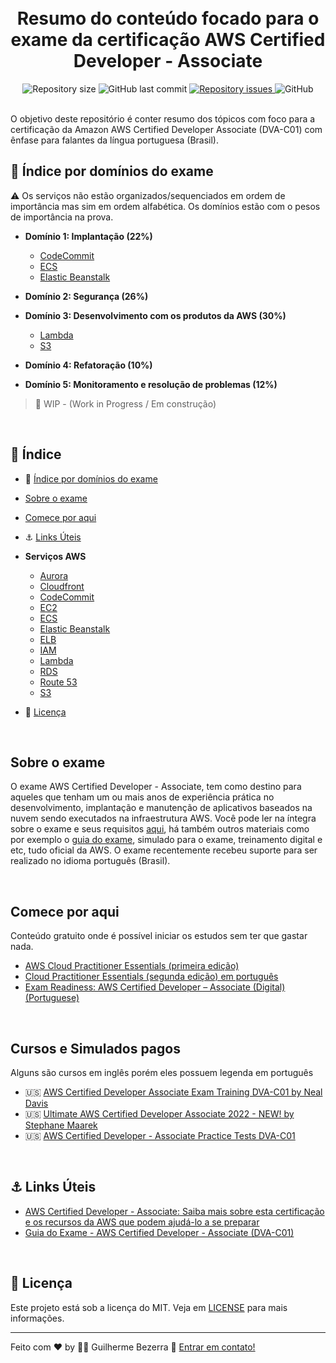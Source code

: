 <h1 align="center">
    <br>
    Resumo do conteúdo focado para o exame da certificação AWS Certified Developer - Associate
</h1>

<div align="center">

  <img alt="Repository size" src="https://img.shields.io/github/repo-size/gbdsantos/aws-certified-developer-associate-roadmap.svg">
  <img alt="GitHub last commit" src="https://img.shields.io/github/last-commit/gbdsantos/aws-certified-developer-associate-roadmap.svg">
  <a href="https://github.com/gbdsantos/aws-certified-developer-associate-roadmap/issues">
    <img alt="Repository issues" src="https://img.shields.io/github/issues/gbdsantos/aws-certified-developer-associate-roadmap.svg">
  </a>
  <img alt="GitHub" src="https://img.shields.io/github/license/gbdsantos/aws-certified-developer-associate-roadmap.svg">
</div>

<br />

O objetivo deste repositório é conter resumo dos tópicos com foco para a certificação da Amazon AWS Certified Developer Associate (DVA-C01) com ênfase para falantes da língua portuguesa (Brasil).

## :pushpin: Índice por domínios do exame

:warning: Os serviços não estão organizados/sequenciados em ordem de importância mas sim em ordem alfabética. Os domínios estão com o pesos de importância na prova.

- **Domínio 1: Implantação (22%)**
   - [CodeCommit](https://github.com/gbdsantos/aws-certified-developer-associate-roadmap/blob/master/resumos/CodeCommit.md) 
   - [ECS](https://github.com/gbdsantos/aws-certified-developer-associate-roadmap/blob/master/resumos/ECS.md) 
   - [Elastic Beanstalk](https://github.com/gbdsantos/aws-certified-developer-associate-roadmap/blob/master/resumos/Elastic-Beanstalk.md) 
 
- **Domínio 2: Segurança (26%)**
- **Domínio 3: Desenvolvimento com os produtos da AWS (30%)**
  - [Lambda](https://github.com/gbdsantos/aws-certified-developer-associate-roadmap/blob/master/resumos/7-Lambda.md)
  - [S3](https://github.com/gbdsantos/aws-certified-developer-associate-roadmap/blob/master/resumos/5-S3.md)
  
 - **Domínio 4: Refatoração (10%)**
 - **Domínio 5: Monitoramento e resolução de problemas (12%)**

> 🚧 WIP - (Work in Progress / Em construção)

<br />

## :pushpin: Índice

- :pushpin: [Índice por domínios do exame](#pushpin-índice-por-domínios-do-exame)
- [Sobre o exame](#sobre-o-exame)
- [Comece por aqui](#comece-por-aqui)

- :anchor: [Links Úteis](#anchor-links-úteis)
- **Serviços AWS**
  - [Aurora](https://github.com/gbdsantos/aws-certified-developer-associate-roadmap/blob/master/resumos/Aurora.md)
  - [Cloudfront](https://github.com/gbdsantos/aws-certified-developer-associate-roadmap/blob/master/resumos/6-Cloudfront.md)
   - [CodeCommit](https://github.com/gbdsantos/aws-certified-developer-associate-roadmap/blob/master/resumos/CodeCommit.md) 
  - [EC2](https://github.com/gbdsantos/aws-certified-developer-associate-roadmap/blob/master/resumos/2-EC2.md)
  - [ECS](https://github.com/gbdsantos/aws-certified-developer-associate-roadmap/blob/master/resumos/ECS.md)
  - [Elastic Beanstalk](https://github.com/gbdsantos/aws-certified-developer-associate-roadmap/blob/master/resumos/Elastic-Beanstalk.md)
  - [ELB](https://github.com/gbdsantos/aws-certified-developer-associate-roadmap/blob/master/resumos/3-ELB.md)
  - [IAM](https://github.com/gbdsantos/aws-certified-developer-associate-roadmap/blob/master/resumos/1-IAM.md)
  - [Lambda](https://github.com/gbdsantos/aws-certified-developer-associate-roadmap/blob/master/resumos/7-Lambda.md)
  - [RDS](https://github.com/gbdsantos/aws-certified-developer-associate-roadmap/blob/master/resumos/RDS.md)
  - [Route 53](https://github.com/gbdsantos/aws-certified-developer-associate-roadmap/blob/master/resumos/4-Route-53.md)
  - [S3](https://github.com/gbdsantos/aws-certified-developer-associate-roadmap/blob/master/resumos/5-S3.md)

- :memo: [Licença](#memo-licença)

<br />

## Sobre o exame

O exame AWS Certified Developer - Associate, tem como destino para aqueles que tenham um ou mais anos de experiência prática no desenvolvimento, implantação e manutenção de aplicativos baseados na nuvem sendo executados na infraestrutura AWS.
Você pode ler na íntegra sobre o exame e seus requisitos [aqui](https://aws.amazon.com/pt/certification/certified-developer-associate/), há também outros materiais como por exemplo o [guia do exame](https://d1.awsstatic.com/pt_BR/training-and-certification/docs-dev-associate/AWS-Certified-Developer-Associate_Exam-Guide.pdf), simulado para o exame, treinamento digital e etc, tudo oficial da AWS.
O exame recentemente recebeu suporte para ser realizado no idioma português (Brasil).

<br />

## Comece por aqui

Conteúdo gratuito onde é possível iniciar os estudos sem ter que gastar nada.

- [AWS Cloud Practitioner Essentials (primeira edição)](https://explore.skillbuilder.aws/learn/course/external/view/elearning/8287/aws-cloud-practitioner-essentials-portuguese)
- [Cloud Practitioner Essentials (segunda edição) em português](https://explore.skillbuilder.aws/learn/course/external/view/elearning/831/aws-cloud-practitioner-essentials-second-edition-portuguese)
- [Exam Readiness: AWS Certified Developer – Associate (Digital) (Portuguese)](https://explore.skillbuilder.aws/learn/course/external/view/elearning/2003/exam-readiness-aws-certified-developer-associate-digital-portuguese)

<br />

## Cursos e Simulados pagos

Alguns são cursos em inglês porém eles possuem legenda em português

- :us: [AWS Certified Developer Associate Exam Training DVA-C01 by Neal Davis](https://www.udemy.com/course/aws-certified-developer-associate-exam-training/)
- :us: [Ultimate AWS Certified Developer Associate 2022 - NEW! by Stephane Maarek](https://www.udemy.com/course/aws-certified-developer-associate-dva-c01/)
- :us: [AWS Certified Developer - Associate Practice Tests DVA-C01](https://www.udemy.com/course/aws-certified-developer-associate-practice-tests-dva-c01/)

<br />

## :anchor: Links Úteis

- [AWS Certified Developer - Associate: Saiba mais sobre esta certificação e os recursos da AWS que podem ajudá-lo a se preparar](https://aws.amazon.com/pt/certification/certified-developer-associate/)
- [Guia do Exame - AWS Certified Developer - Associate (DVA-C01) ](https://d1.awsstatic.com/pt_BR/training-and-certification/docs-dev-associate/AWS-Certified-Developer-Associate_Exam-Guide.pdf)

<br />

## :memo: Licença
Este projeto está sob a licença do MIT. Veja em [LICENSE](https://github.com/gbdsantos/aws-certified-developer-associate-roadmap/blob/master/LICENSE) para mais informações.

---
Feito com ♥ by :man_astronaut: Guilherme Bezerra :wave: [Entrar em contato!](https://www.linkedin.com/in/gbdsantos/)
